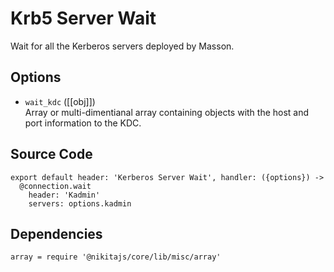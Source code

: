 
# Krb5 Server Wait

Wait for all the Kerberos servers deployed by Masson.

## Options

* `wait_kdc` ([[obj]])   
  Array or multi-dimentianal array containing objects with the host and port
  information to the KDC.

## Source Code

    export default header: 'Kerberos Server Wait', handler: ({options}) ->
      @connection.wait
        header: 'Kadmin'
        servers: options.kadmin

## Dependencies

    array = require '@nikitajs/core/lib/misc/array'
